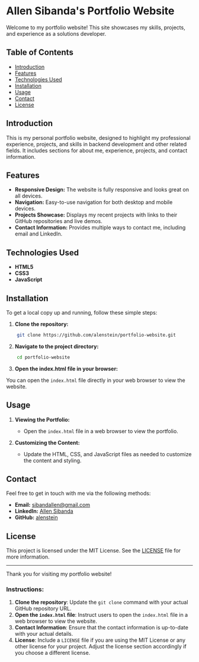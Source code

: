 
# Allen Sibanda's Portfolio Website

Welcome to my portfolio website! This site showcases my skills, projects, and experience as a solutions developer.

## Table of Contents
- [Introduction](#introduction)
- [Features](#features)
- [Technologies Used](#technologies-used)
- [Installation](#installation)
- [Usage](#usage)
- [Contact](#contact)
- [License](#license)

## Introduction

This is my personal portfolio website, designed to highlight my professional experience, projects, and skills in backend development and other related fields. It includes sections for about me, experience, projects, and contact information.

## Features

- **Responsive Design:** The website is fully responsive and looks great on all devices.
- **Navigation:** Easy-to-use navigation for both desktop and mobile devices.
- **Projects Showcase:** Displays my recent projects with links to their GitHub repositories and live demos.
- **Contact Information:** Provides multiple ways to contact me, including email and LinkedIn.

## Technologies Used

- **HTML5**
- **CSS3**
- **JavaScript**

## Installation

To get a local copy up and running, follow these simple steps:

1. **Clone the repository:**

```bash
    git clone https://github.com/alenstein/portfolio-website.git
```

2. **Navigate to the project directory:**

```bash
    cd portfolio-website
```

3. **Open the index.html file in your browser:**

You can open the `index.html` file directly in your web browser to view the website.

## Usage

1. **Viewing the Portfolio:**
   - Open the `index.html` file in a web browser to view the portfolio.

2. **Customizing the Content:**
   - Update the HTML, CSS, and JavaScript files as needed to customize the content and styling.

## Contact

Feel free to get in touch with me via the following methods:

- **Email:** [sibandallen@gmail.com](mailto:sibandallen@gmail.com)
- **LinkedIn:** [Allen Sibanda](https://www.linkedin.com/in/allen-sibanda-a5905b149/)
- **GitHub:** [alenstein](https://github.com/alenstein)

## License

This project is licensed under the MIT License. See the [LICENSE](LICENSE) file for more information.

---

Thank you for visiting my portfolio website!

### Instructions:

1. **Clone the repository**: Update the `git clone` command with your actual GitHub repository URL.
2. **Open the `index.html` file**: Instruct users to open the `index.html` file in a web browser to view the website.
3. **Contact Information**: Ensure that the contact information is up-to-date with your actual details.
4. **License**: Include a `LICENSE` file if you are using the MIT License or any other license for your project. Adjust the license section accordingly if you choose a different license.
